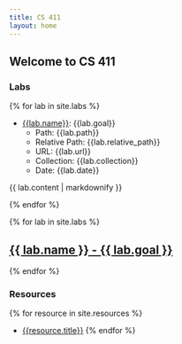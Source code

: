```yaml
---
title: CS 411
layout: home
---
```


## Welcome to CS 411


### Labs

{% for lab in site.labs %}
- [{{lab.name}}](cs-411-docs/{{lab.url}}): {{lab.goal}}
  - Path: {{lab.path}}
  - Relative Path: {{lab.relative_path}}
  - URL: {{lab.url}}
  - Collection: {{lab.collection}}
  - Date: {{lab.date}}
 
{{ lab.content | markdownify }}

{% endfor %}

{% for lab in site.labs %}

  <h2>
    <a href="{{ cs-411-docs/lab.url }}">
      {{ lab.name }} - {{ lab.goal }}
    </a>
  </h2>
{% endfor %}

### Resources

{% for resource in site.resources %}
- [{{resource.title}}]({{resource.url}})
{% endfor %}

